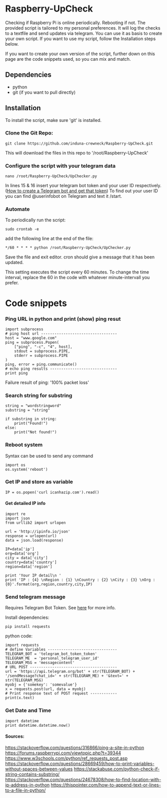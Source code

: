 # Raspberry-UpCheck

Checking if Raspberry Pi is online periodically. Rebooting if not. The provided script is tailored to my personal preferences. It will log the checks to a textfile and send updates via telegram. You can use it as basis to create your own script. If you want to use my script, follow the Installation steps below.

If you want to create your own version of the script, further down on this page are the code snippets used, so you can mix and match.

## Dependencies
* python
* git (if you want to pull directly)

## Installation
To install the script, make sure 'git' is installed.

### Clone the Git Repo:
```
git clone https://github.com/induna-crewneck/Raspberry-UpCheck.git
```
This will download the files in this repo to '/root/Raspberry-UpCheck'

### Configure the script with your telegram data
```
nano /root/Raspberry-UpCheck/UpChecker.py
```
In lines 15 & 16 insert your telegram bot token and your user ID respectively.
([How to create a Telegram bot and get that token](https://core.telegram.org/bots))
To find out your user ID you can find @userinfobot on Telegram and text it /start.

### Automate
To periodically run the script:
```
sudo crontab -e
```
add the following line at the end of the file:
```
*/60 * * * * python /root/Raspberry-UpCheck/UpChecker.py
```
Save the file and exit editor. cron should give a message that it has been updated.

This setting executes the script every 60 minutes. To change the time interval, replace the 60 in the code with whatever minute-intervall you prefer.

# Code snippets
### Ping URL in python and print (show) ping resut
```
import subprocess
# ping host url ----------------------------------
host = "www.google.com"
ping = subprocess.Popen(
    ["ping", "-c", "4", host],
    stdout = subprocess.PIPE,
    stderr = subprocess.PIPE
)
ping, error = ping.communicate()
# echo ping results ------------------------------
print ping
```
Failure result of ping:
'100% packet loss'

### Search string for substring
```
string = "wordstringword"
substring = "string"

if substring in string:
    print("Found!")
else:
    print("Not found!")

```

### Reboot system
Syntax can be used to send any command
```
import os
os.system('reboot')
```

### Get IP and store as variable
```
IP = os.popen('curl icanhazip.com').read()
```
#### Get detailed IP info
```
import re
import json
from urllib2 import urlopen

url = 'http://ipinfo.io/json'
response = urlopen(url)
data = json.load(response)

IP=data['ip']
org=data['org']
city = data['city']
country=data['country']
region=data['region']

print 'Your IP detail\n '
print 'IP : {4} \nRegion : {1} \nCountry : {2} \nCity : {3} \nOrg : {0}'.format(org,region,country,city,IP)
```

### Send telegram message
Requires Telegram Bot Token. See [here](https://core.telegram.org/bots) for more info.

Install dependencies:
```
pip install requests
```
python code:
```
import requests
# define Variables -------------------------------
TELEGRAM_BOT = 'telegram_bot_token_token'
TELEGRAM_ME  = 'personal_telegram_user_id'
TELEGRAM_MSG = 'messagecontent'
# URL POST ---------------------------------------
url = 'https://api.telegram.org/bot' + str(TELEGRAM_BOT) + '/sendMessage?chat_id=' + str(TELEGRAM_ME) + '&text=' + str(TELEGRAM_MSG)
myobj = {'somekey': 'somevalue'}
x = requests.post(url, data = myobj)
# Print response text of POST request ------------
print(x.text)
```
### Get Date and Time
```
import datetime
print datetime.datetime.now()
```


#### Sources:
https://stackoverflow.com/questions/316866/ping-a-site-in-python
https://forums.raspberrypi.com/viewtopic.php?t=39344
https://www.w3schools.com/python/ref_requests_post.asp
https://stackoverflow.com/questions/28669459/how-to-print-variables-without-spaces-between-values
https://stackabuse.com/python-check-if-string-contains-substring/
https://stackoverflow.com/questions/24678308/how-to-find-location-with-ip-address-in-python
https://thispointer.com/how-to-append-text-or-lines-to-a-file-in-python/
